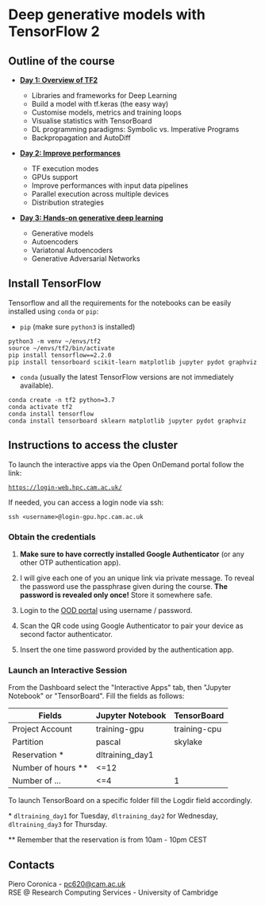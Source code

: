 # Deep generative models with TensorFlow 2

## Outline of the course

* [**Day 1: Overview of TF2**](day1/slides.ipynb)
    - Libraries and frameworks for Deep Learning
    - Build a model with tf.keras (the easy way)
    - Customise models, metrics and training loops
    - Visualise statistics with TensorBoard
    - DL programming paradigms: Symbolic vs. Imperative Programs
    - Backpropagation and AutoDiff


* [**Day 2: Improve performances**](day2/slides.ipynb)
    - TF execution modes
    - GPUs support
    - Improve performances with input data pipelines
    - Parallel execution across multiple devices
    - Distribution strategies


* [**Day 3: Hands-on generative deep learning**]()
    - Generative models
    - Autoencoders
    - Variatonal Autoencoders
    - Generative Adversarial Networks


## Install TensorFlow

Tensorflow and all the requirements for the notebooks can be easily installed using `conda` or `pip`:

- `pip` (make sure `python3` is installed)
```
python3 -m venv ~/envs/tf2
source ~/envs/tf2/bin/activate
pip install tensorflow==2.2.0
pip install tensorboard scikit-learn matplotlib jupyter pydot graphviz
```

- `conda` (usually the latest TensorFlow versions are not immediately available).
```
conda create -n tf2 python=3.7
conda activate tf2
conda install tensorflow
conda install tensorboard sklearn matplotlib jupyter pydot graphviz
```

## Instructions to access the cluster

To launch the interactive apps via the Open OnDemand portal follow the link:

[```https://login-web.hpc.cam.ac.uk/```](https://login-web.hpc.cam.ac.uk/)

If needed, you can access a login node via ssh:

```
ssh <username>@login-gpu.hpc.cam.ac.uk
```

### Obtain the credentials

1. **Make sure to have correctly installed Google Authenticator** (or any other OTP 
authentication app).

2. I will give each one of you an unique link via private message. To reveal the password
 use the passphrase given during the course. **The password is revealed only once!** Store
 it somewhere safe.

3. Login to the [OOD portal](https://login-web.hpc.cam.ac.uk/) using username / password.

4. Scan the QR code using Google Authenticator to pair your device as second factor
authenticator.

5. Insert the one time password provided by the authentication app.

### Launch an Interactive Session

From the Dashboard select the "Interactive Apps" tab, then "Jupyter Notebook" or 
"TensorBoard". Fill the fields as follows:

| Fields | Jupyter Notebook | TensorBoard |
|-----|-----|-----|
|Project Account| training-gpu | training-cpu |
| Partition | pascal | skylake |
| Reservation * | dltraining_day1 | |
| Number of hours ** | <=12 | |
| Number of ... | <=4 | 1 |

To launch TensorBoard on a specific folder fill the Logdir field accordingly. 

\* `dltraining_day1` for Tuesday, `dltraining_day2` for Wednesday, `dltraining_day3` for Thursday.

\** Remember that the reservation is from 10am - 10pm CEST


## Contacts

Piero Coronica - pc620@cam.ac.uk\
RSE @ Research Computing Services - University of Cambridge
